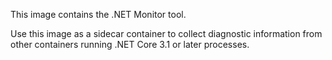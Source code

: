 This image contains the .NET Monitor tool.

Use this image as a sidecar container to collect diagnostic information from other containers running .NET Core 3.1 or later processes.
